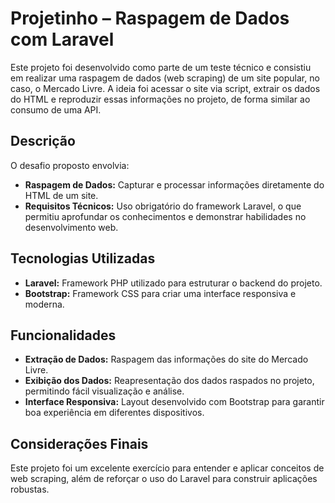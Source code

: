# Projetinho – Raspagem de Dados com Laravel

Este projeto foi desenvolvido como parte de um teste técnico e consistiu em realizar uma raspagem de dados (web scraping) de um site popular, no caso, o Mercado Livre. A ideia foi acessar o site via script, extrair os dados do HTML e reproduzir essas informações no projeto, de forma similar ao consumo de uma API.

## Descrição

O desafio proposto envolvia:
- **Raspagem de Dados:** Capturar e processar informações diretamente do HTML de um site.
- **Requisitos Técnicos:** Uso obrigatório do framework Laravel, o que permitiu aprofundar os conhecimentos e demonstrar habilidades no desenvolvimento web.

## Tecnologias Utilizadas

- **Laravel:** Framework PHP utilizado para estruturar o backend do projeto.
- **Bootstrap:** Framework CSS para criar uma interface responsiva e moderna.

## Funcionalidades

- **Extração de Dados:** Raspagem das informações do site do Mercado Livre.
- **Exibição dos Dados:** Reapresentação dos dados raspados no projeto, permitindo fácil visualização e análise.
- **Interface Responsiva:** Layout desenvolvido com Bootstrap para garantir boa experiência em diferentes dispositivos.

## Considerações Finais

Este projeto foi um excelente exercício para entender e aplicar conceitos de web scraping, além de reforçar o uso do Laravel para construir aplicações robustas.

